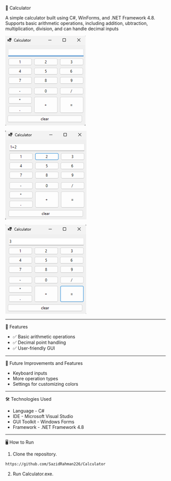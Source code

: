 🧮 Calculator

A simple calculator built using C#, WinForms, and .NET Framework 4.8.  
Supports basic arithmetic operations, including addition, ubtraction, multiplication, division, and can handle decimal inputs

![preview1](https://github.com/SazidRahman226/Calculator/blob/afbaf6229e28f561a90035ecfad7724368bc549d/Calculator/images/calculator-preview1.png)

![preview1](https://github.com/SazidRahman226/Calculator/blob/afbaf6229e28f561a90035ecfad7724368bc549d/Calculator/images/calculator-preview2.png)

![preview1](https://github.com/SazidRahman226/Calculator/blob/afbaf6229e28f561a90035ecfad7724368bc549d/Calculator/images/calculator-preview3.png)

---

🚀 Features

- ✅ Basic arithmetic operations
- ✅ Decimal point handling
- ✅ User-friendly GUI

---

🌟 Future Improvements and Features

- Keyboard inputs
- More operation types
- Settings for customizing colors

---

🛠️ Technologies Used

- Language - C#
- IDE - Microsoft Visual Studio 
- GUI Toolkit - Windows Forms
- Framework - .NET Framework 4.8
  
---

🖥️ How to Run

1. Clone the repository.
  ```sh
  https://github.com/SazidRahman226/Calculator
  ```
2. Run Calculator.exe.
   
